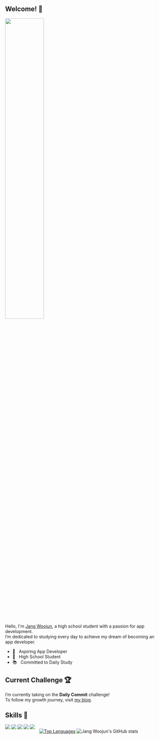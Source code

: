 ## Welcome! 👋

<img width="50%" src="https://mblogthumb-phinf.pstatic.net/MjAxODExMDFfMTcw/MDAxNTQxMDQyMDg4MjQ0.B0N974qP_FCEw6Hj28xDjRYXTHU6R7M7pEpvsRKhqlAg.zaTEhwKDfmQql81e44pyBapnlvdO38GdJHME-V_fQkAg.GIF.yellowouk2/1540993661620.GIF?type=w800"/>

Hello, I'm [Jang Woojun](https://my.surfit.io/w/72920266), a high school student with a passion for app development. <br>
I’m dedicated to studying every day to achieve my dream of becoming an app developer.

- 📲 &nbsp; Aspiring App Developer
- 🏫 &nbsp; High School Student
- 📚 &nbsp; Committed to Daily Study

## Current Challenge 🏆

I’m currently taking on the **Daily Commit** challenge! <br>
To follow my growth journey, visit [my blog](https://jangwoojun.github.io/).

## Skills 👾

<div style="float: left; margin-right: 15px;">
  <img src="https://img.shields.io/badge/Kotlin-7F52FF?style=flat-square&logo=Kotlin&logoColor=white"/>
  <img src="https://img.shields.io/badge/Swift-F05138?style=flat-square&logo=Swift&logoColor=white"/>
  <img src="https://img.shields.io/badge/Python-3776AB?style=flat-square&logo=Python&logoColor=white"/>
  <img src="https://img.shields.io/badge/C++-00599C?style=flat-square&logo=C%2B%2B&logoColor=white"/>
  <img src="https://img.shields.io/badge/C-A8B9CC?style=flat-square&logo=C&logoColor=white"/>
</div>

<div style="float: left; margin-right: 15px;">

  [![Top Languages](https://github-readme-stats.vercel.app/api/top-langs/?username=Jangwoojun&exclude_repo=Machine-Learning,big-data-analysis,Web&hide=html,javascript&layout=compact)](https://github.com/anuraghazra/github-readme-stats) 
![Jang Woojun's GitHub stats](https://github-readme-stats.vercel.app/api?username=Jangwoojun&show_icons=true)

</div>


<!-- [![Solved.ac Profile](http://mazassumnida.wtf/api/generate_badge?boj=woojun0107)](https://solved.ac/woojun0107) -->

